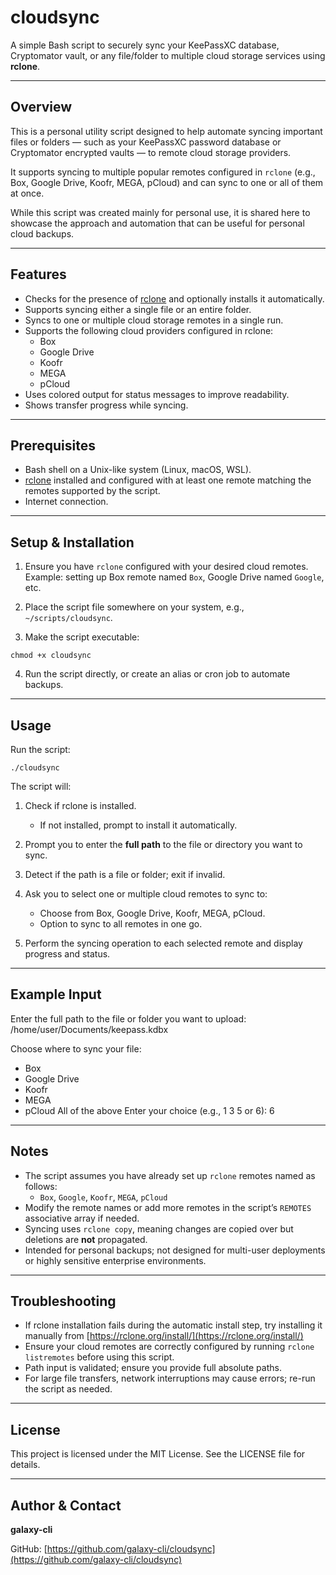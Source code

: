 # cloudsync

A simple Bash script to securely sync your KeePassXC database, Cryptomator vault, or any file/folder to multiple cloud storage services using **rclone**.

---

## Overview

This is a personal utility script designed to help automate syncing important files or folders — such as your KeePassXC password database or Cryptomator encrypted vaults — to remote cloud storage providers.

It supports syncing to multiple popular remotes configured in `rclone` (e.g., Box, Google Drive, Koofr, MEGA, pCloud) and can sync to one or all of them at once.

While this script was created mainly for personal use, it is shared here to showcase the approach and automation that can be useful for personal cloud backups.

---

## Features

- Checks for the presence of [rclone](https://rclone.org/) and optionally installs it automatically.
- Supports syncing either a single file or an entire folder.
- Syncs to one or multiple cloud storage remotes in a single run.
- Supports the following cloud providers configured in rclone:
  - Box
  - Google Drive
  - Koofr
  - MEGA
  - pCloud
- Uses colored output for status messages to improve readability.
- Shows transfer progress while syncing.

---

## Prerequisites

- Bash shell on a Unix-like system (Linux, macOS, WSL).
- [rclone](https://rclone.org/) installed and configured with at least one remote matching the remotes supported by the script.
- Internet connection.

---

## Setup & Installation

1. Ensure you have `rclone` configured with your desired cloud remotes.  
   Example: setting up Box remote named `Box`, Google Drive named `Google`, etc.

2. Place the script file somewhere on your system, e.g., `~/scripts/cloudsync`.

3. Make the script executable:

`chmod +x cloudsync`


4. Run the script directly, or create an alias or cron job to automate backups.

---

## Usage

Run the script:

`./cloudsync`

The script will:

1. Check if rclone is installed.
   - If not installed, prompt to install it automatically.

2. Prompt you to enter the **full path** to the file or directory you want to sync.

3. Detect if the path is a file or folder; exit if invalid.

4. Ask you to select one or multiple cloud remotes to sync to:
   - Choose from Box, Google Drive, Koofr, MEGA, pCloud.
   - Option to sync to all remotes in one go.

5. Perform the syncing operation to each selected remote and display progress and status.

---

## Example Input

Enter the full path to the file or folder you want to upload: /home/user/Documents/keepass.kdbx

Choose where to sync your file:
- Box
- Google Drive
- Koofr
- MEGA
- pCloud
All of the above
Enter your choice (e.g., 1 3 5 or 6): 6

---

## Notes

- The script assumes you have already set up `rclone` remotes named as follows:
  - `Box`, `Google`, `Koofr`, `MEGA`, `pCloud`
- Modify the remote names or add more remotes in the script’s `REMOTES` associative array if needed.
- Syncing uses `rclone copy`, meaning changes are copied over but deletions are **not** propagated.
- Intended for personal backups; not designed for multi-user deployments or highly sensitive enterprise environments.

---

## Troubleshooting

- If rclone installation fails during the automatic install step, try installing it manually from [https://rclone.org/install/](https://rclone.org/install/)
- Ensure your cloud remotes are correctly configured by running `rclone listremotes` before using this script.
- Path input is validated; ensure you provide full absolute paths.
- For large file transfers, network interruptions may cause errors; re-run the script as needed.

---

## License

This project is licensed under the MIT License. See the LICENSE file for details.

---

## Author & Contact

**galaxy-cli**

GitHub: [https://github.com/galaxy-cli/cloudsync](https://github.com/galaxy-cli/cloudsync)
